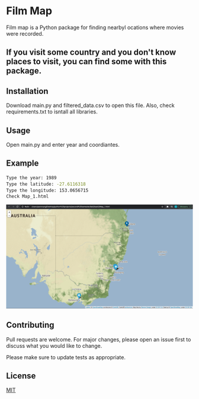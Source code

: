 # Film Map
Film map is a Python package for finding nearbyl ocations where movies were recorded.

## If you visit some country and you don't know places to visit, you can find some with this package.

## Installation

Download main.py and filtered_data.csv to open this file. Also, check requirements.txt to isntall all libraries.

## Usage

Open main.py and enter year and coordiantes.

## Example

```bash
Type the year: 1989
Type the latitude: -27.6116318
Type the longitude: 153.0656715
Check Map_1.html
```

![alt text](example.png)

## Contributing
Pull requests are welcome. For major changes, please open an issue first to discuss what you would like to change.

Please make sure to update tests as appropriate.

## License
[MIT](https://choosealicense.com/licenses/mit/)